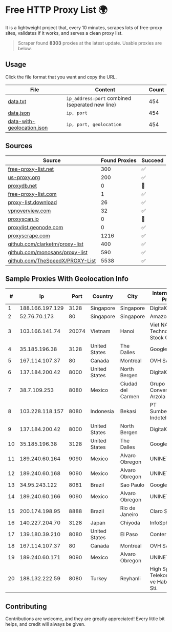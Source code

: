 
# Free HTTP Proxy List 🌍

It is a lightweight project that, every 10 minutes, scrapes lots of free-proxy sites, validates if it works, and serves a clean proxy list.


> Scraper found **8303** proxies at the latest update. Usable proxies are below.

## Usage

Click the file format that you want and copy the URL.


|File|Content|Count|
|----|-------|-----|
|[data.txt](https://raw.githubusercontent.com/themiralay/Proxy-List-World/master/data.txt)|`ip_address:port` combined (seperated new line)|454|
|[data.json](https://raw.githubusercontent.com/themiralay/Proxy-List-World/master/data.json)|`ip, port`|454|
|[data-with-geolocation.json](https://raw.githubusercontent.com/themiralay/Proxy-List-World/master/data-with-geolocation.json)|`ip, port, geolocation`|454|

## Sources

|Source|Found Proxies|Succeed|
|------|-------------|-------|
|[free-proxy-list.net](https://free-proxy-list.net)|300|✅|
|[us-proxy.org](https://www.us-proxy.org)|200|✅|
|[proxydb.net](http://proxydb.net)|0|🚫|
|[free-proxy-list.com](https://free-proxy-list.com/?page=&port=&type%5B%5D=http&type%5B%5D=https&up_time=0&search=Search)|1|✅|
|[proxy-list.download](https://www.proxy-list.download/HTTP)|26|✅|
|[vpnoverview.com](https://vpnoverview.com/privacy/anonymous-browsing/free-proxy-servers)|32|✅|
|[proxyscan.io](https://www.proxyscan.io)|0|🚫|
|[proxylist.geonode.com](https://proxylist.geonode.com/api/proxy-list?limit=300&page=1&sort_by=lastChecked&sort_type=desc&protocols=http,https)|0|✅|
|[proxyscrape.com](https://api.proxyscrape.com/v2/?request=displayproxies&protocol=http&timeout=10000&country=all&ssl=all&anonymity=all)|1216|✅|
|[github.com/clarketm/proxy-list](https://raw.githubusercontent.com/clarketm/proxy-list/master/proxy-list-raw.txt)|400|✅|
|[github.com/monosans/proxy-list](https://raw.githubusercontent.com/monosans/proxy-list/main/proxies/http.txt)|590|✅|
|[github.com/TheSpeedX/PROXY-List](https://raw.githubusercontent.com/TheSpeedX/PROXY-List/master/http.txt)|5538|✅|


## Sample Proxies With Geolocation Info

|#|Ip|Port|Country|City|Internet Service Provider|
|-|--|----|-------|----|-------------------------|
|1|188.166.197.129|3128|Singapore|Singapore|DigitalOcean, LLC|
|2|52.76.70.173|80|Singapore|Singapore|Amazon.com, Inc.|
|3|103.166.141.74|20074|Vietnam|Hanoi|Viet NAM Cloud Technology Joint Stock Company|
|4|35.185.196.38|3128|United States|The Dalles|Google LLC|
|5|167.114.107.37|80|Canada|Montreal|OVH SAS|
|6|137.184.200.42|8000|United States|North Bergen|DigitalOcean, LLC|
|7|38.7.109.253|8080|Mexico|Ciudad del Carmen|Grupo Convergente Arzola|
|8|103.228.118.157|8080|Indonesia|Bekasi|PT SumberKoneksi Indotelematika|
|9|137.184.200.42|8000|United States|North Bergen|DigitalOcean, LLC|
|10|35.185.196.38|3128|United States|The Dalles|Google LLC|
|11|189.240.60.164|9090|Mexico|Alvaro Obregon|UNINET|
|12|189.240.60.168|9090|Mexico|Alvaro Obregon|UNINET|
|13|34.95.243.122|8081|Brazil|Sao Paulo|Google LLC|
|14|189.240.60.166|9090|Mexico|Alvaro Obregon|UNINET|
|15|200.174.198.95|8888|Brazil|Rio de Janeiro|Claro S.A|
|16|140.227.204.70|3128|Japan|Chiyoda|InfoSphere|
|17|139.180.39.210|8080|United States|El Paso|Conterra|
|18|167.114.107.37|80|Canada|Montreal|OVH SAS|
|19|189.240.60.171|9090|Mexico|Alvaro Obregon|UNINET|
|20|188.132.222.59|8080|Turkey|Reyhanli|High Speed Telekomunikasyon ve Hab. Hiz. Ltd. Sti.|



## Contributing

Contributions are welcome, and they are greatly appreciated! Every
little bit helps, and credit will always be given.


